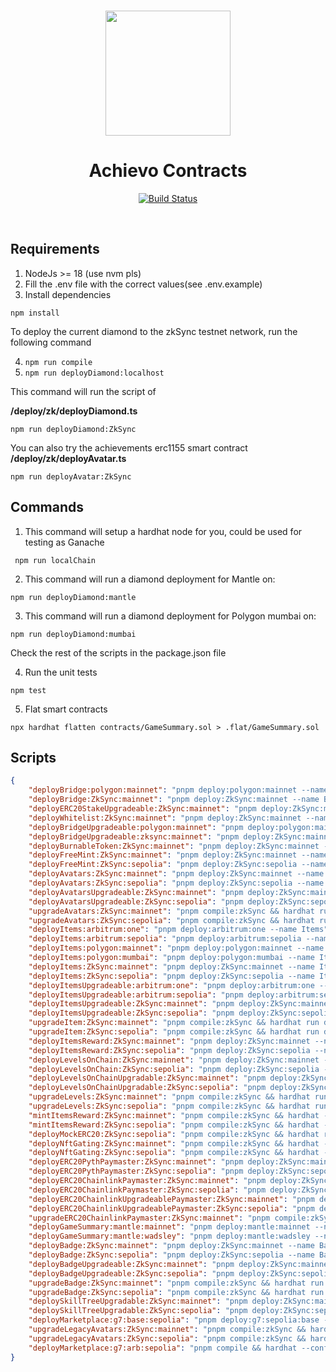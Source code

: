 
<p align="center">
<br />
<a href="https://achievo.xyz"><img src="https://docs.achievo.xyz/assets/images/achievo_hero-c6f48974170f838b624d0b30ef52735f.png" width="200" alt=""/></a>
<br />
</p>
<h1 align="center">Achievo Contracts</h1>
<p align="center">
<a href="https://github.com/G7DAO/achievo-contracts/actions"><img alt="Build Status" src="https://github.com/G7DAO/achievo-contracts/actions/workflows/tests.yml/badge.svg"/></a>

</p>
<br />


## Requirements

1. NodeJs >= 18 (use nvm pls)
2. Fill the .env file with the correct values(see .env.example)
3. Install dependencies

```shell
npm install
```

To deploy the current diamond to the zkSync testnet network, run the following command

4. `npm run compile`
5. `npm run deployDiamond:localhost`

This command will run the script of

**/deploy/zk/deployDiamond.ts**

```shell
npm run deployDiamond:ZkSync
```

You can also try the achievements erc1155 smart contract
**/deploy/zk/deployAvatar.ts**

```shell
npm run deployAvatar:ZkSync
```

## Commands

1. This command will setup a hardhat node for you, could be used for testing as Ganache

```shell
 npm run localChain
```

2. This command will run a diamond deployment for Mantle on:

```shell
npm run deployDiamond:mantle
```

3. This command will run a diamond deployment for Polygon mumbai on:

```shell
npm run deployDiamond:mumbai
```

Check the rest of the scripts in the package.json file

4. Run the unit tests

```shell
npm test
```

5. Flat smart contracts

```shell
npx hardhat flatten contracts/GameSummary.sol > .flat/GameSummary.sol
```

## Scripts

```json
{
    "deployBridge:polygon:mainnet": "pnpm deploy:polygon:mainnet --name BridgePolygon",
    "deployBridge:ZkSync:mainnet": "pnpm deploy:ZkSync:mainnet --name BridgeZkSync",
    "deployERC20StakeUpgradeable:ZkSync:mainnet": "pnpm deploy:ZkSync:mainnet --name ERC20StakeV1",
    "deployWhitelist:ZkSync:mainnet": "pnpm deploy:ZkSync:mainnet --name Whitelist",
    "deployBridgeUpgradeable:polygon:mainnet": "pnpm deploy:polygon:mainnet --name BridgeUpgradeablePolygon",
    "deployBridgeUpgradeable:zksync:mainnet": "pnpm deploy:ZkSync:mainnet --name BridgeUpgradeableZkSync",
    "deployBurnableToken:ZkSync:mainnet": "pnpm deploy:ZkSync:mainnet --name ZkSpork",
    "deployFreeMint:ZkSync:mainnet": "pnpm deploy:ZkSync:mainnet --name FreeMint",
    "deployFreeMint:ZkSync:sepolia": "pnpm deploy:ZkSync:sepolia --name FreeMint",
    "deployAvatars:ZkSync:mainnet": "pnpm deploy:ZkSync:mainnet --name Avatars",
    "deployAvatars:ZkSync:sepolia": "pnpm deploy:ZkSync:sepolia --name Avatars",
    "deployAvatarsUpgradeable:ZkSync:mainnet": "pnpm deploy:ZkSync:mainnet --name AvatarsUpgradable",
    "deployAvatarsUpgradeable:ZkSync:sepolia": "pnpm deploy:ZkSync:sepolia --name AvatarsUpgradable",
    "upgradeAvatars:ZkSync:mainnet": "pnpm compile:zkSync && hardhat run deploy/upgrades/upgradeAvatars.mainnet.ts --config zkSync.config.ts --network zkSync",
    "upgradeAvatars:ZkSync:sepolia": "pnpm compile:zkSync && hardhat run deploy/upgrades/upgradeAvatars.testnet.ts --config zkSync.config.ts --network zkSyncSepolia",
    "deployItems:arbitrum:one": "pnpm deploy:arbitrum:one --name Items",
    "deployItems:arbitrum:sepolia": "pnpm deploy:arbitrum:sepolia --name Items",
    "deployItems:polygon:mainnet": "pnpm deploy:polygon:mainnet --name Items",
    "deployItems:polygon:mumbai": "pnpm deploy:polygon:mumbai --name Items",
    "deployItems:ZkSync:mainnet": "pnpm deploy:ZkSync:mainnet --name Items",
    "deployItems:ZkSync:sepolia": "pnpm deploy:ZkSync:sepolia --name Items",
    "deployItemsUpgradeable:arbitrum:one": "pnpm deploy:arbitrum:one --name ItemsUpgradable",
    "deployItemsUpgradeable:arbitrum:sepolia": "pnpm deploy:arbitrum:sepolia --name ItemsUpgradable",
    "deployItemsUpgradeable:ZkSync:mainnet": "pnpm deploy:ZkSync:mainnet --name ItemsUpgradable",
    "deployItemsUpgradeable:ZkSync:sepolia": "pnpm deploy:ZkSync:sepolia --name ItemsUpgradable",
    "upgradeItem:ZkSync:mainnet": "pnpm compile:zkSync && hardhat run deploy/upgrades/upgradeItem.mainnet.ts --config zkSync.config.ts --network zkSync",
    "upgradeItem:ZkSync:sepolia": "pnpm compile:zkSync && hardhat run deploy/upgrades/upgradeItem.testnet.ts --config zkSync.config.ts --network zkSyncSepolia",
    "deployItemsReward:ZkSync:mainnet": "pnpm deploy:ZkSync:mainnet --name RewardItems",
    "deployItemsReward:ZkSync:sepolia": "pnpm deploy:ZkSync:sepolia --name RewardItems",
    "deployLevelsOnChain:ZkSync:mainnet": "pnpm deploy:ZkSync:mainnet --name Levels",
    "deployLevelsOnChain:ZkSync:sepolia": "pnpm deploy:ZkSync:sepolia --name Levels",
    "deployLevelsOnChainUpgradable:ZkSync:mainnet": "pnpm deploy:ZkSync:mainnet --name LevelsUpgradable",
    "deployLevelsOnChainUpgradable:ZkSync:sepolia": "pnpm deploy:ZkSync:sepolia --name LevelsUpgradable",
    "upgradeLevels:ZkSync:mainnet": "pnpm compile:zkSync && hardhat run deploy/upgrades/upgradeLevels.mainnet.ts --config zkSync.config.ts --network zkSync",
    "upgradeLevels:ZkSync:sepolia": "pnpm compile:zkSync && hardhat run deploy/upgrades/upgradeLevels.testnet.ts --config zkSync.config.ts --network zkSyncSepolia",
    "mintItemsReward:ZkSync:mainnet": "pnpm compile:zkSync && hardhat --config zkSync.config.ts deploy-zksync --network zkSync --script mints/mintRewardItems.ts",
    "mintItemsReward:ZkSync:sepolia": "pnpm compile:zkSync && hardhat --config zkSync.config.ts deploy-zksync --network zkSyncSepolia --script mints/mintRewardItems.ts",
    "deployMockERC20:ZkSync:sepolia": "pnpm compile:zkSync && hardhat run deploy/deployMockERC20.testnet.ts --network zkSyncSepolia --config zkSync.config.ts",
    "deployNftGating:ZkSync:mainnet": "pnpm compile:zkSync && hardhat --config zkSync.config.ts deploy-zksync --network zkSync --script deployNFTGating.mainnet.ts",
    "deployNftGating:ZkSync:sepolia": "pnpm compile:zkSync && hardhat --config zkSync.config.ts deploy-zksync --network zkSyncSepolia --script deployNFTGating.testnet.ts",
    "deployERC20PythPaymaster:ZkSync:mainnet": "pnpm deploy:ZkSync:mainnet --name PaymasterPyth",
    "deployERC20PythPaymaster:ZkSync:sepolia": "pnpm deploy:ZkSync:sepolia --name PaymasterPyth",
    "deployERC20ChainlinkPaymaster:ZkSync:mainnet": "pnpm deploy:ZkSync:mainnet --name PaymasterChainlink",
    "deployERC20ChainlinkPaymaster:ZkSync:sepolia": "pnpm deploy:ZkSync:sepolia --name PaymasterChainlink",
    "deployERC20ChainlinkUpgradeablePaymaster:ZkSync:mainnet": "pnpm deploy:ZkSync:mainnet --name PaymasterChainlinkUpgradable",
    "deployERC20ChainlinkUpgradeablePaymaster:ZkSync:sepolia": "pnpm deploy:ZkSync:sepolia --name PaymasterChainlinkUpgradable",
    "upgradeERC20ChainlinkPaymaster:ZkSync:mainnet": "pnpm compile:zkSync && hardhat run deploy/upgrades/upgradeERC20ChainlinkPaymaster.mainnet.ts --config zkSync.config.ts --network zkSync",
    "deployGameSummary:mantle:mainnet": "pnpm deploy:mantle:mainnet --name GameSummary",
    "deployGameSummary:mantle:wadsley": "pnpm deploy:mantle:wadsley --name GameSummary",
    "deployBadge:ZkSync:mainnet": "pnpm deploy:ZkSync:mainnet --name Badge",
    "deployBadge:ZkSync:sepolia": "pnpm deploy:ZkSync:sepolia --name Badge",
    "deployBadgeUpgradeable:ZkSync:mainnet": "pnpm deploy:ZkSync:mainnet --name BadgeUpgradable",
    "deployBadgeUpgradeable:ZkSync:sepolia": "pnpm deploy:ZkSync:sepolia --name BadgeUpgradable",
    "upgradeBadge:ZkSync:mainnet": "pnpm compile:zkSync && hardhat run deploy/upgrades/upgradeBadge.mainnet.ts --config zkSync.config.ts --network zkSync",
    "upgradeBadge:ZkSync:sepolia": "pnpm compile:zkSync && hardhat run deploy/upgrades/upgradeBadge.testnet.ts --config zkSync.config.ts --network zkSyncSepolia",
    "deploySkillTreeUpgradable:ZkSync:mainnet": "pnpm deploy:ZkSync:mainnet --name SkillTreeUpgradable",
    "deploySkillTreeUpgradable:ZkSync:sepolia": "pnpm deploy:ZkSync:sepolia --name SkillTreeUpgradable",
    "deployMarketplace:g7:base:sepolia": "pnpm deploy:g7:sepolia:base --name Marketplace",
    "upgradeLegacyAvatars:ZkSync:mainnet": "pnpm compile:zkSync && hardhat run deploy/upgrades/upgradeLegacyAvatarBound.mainnet.ts --config zkSync.config.ts --network zkSync",
    "upgradeLegacyAvatars:ZkSync:sepolia": "pnpm compile:zkSync && hardhat run deploy/upgrades/upgradeLegacyAvatarBound.testnet.ts --config zkSync.config.ts --network zkSyncSepolia",
    "deployMarketplace:g7:arb:sepolia": "pnpm compile && hardhat --config g7.config.ts deploy-proxy --name Marketplace --network game7OrbitArbSepolia"
}
```
